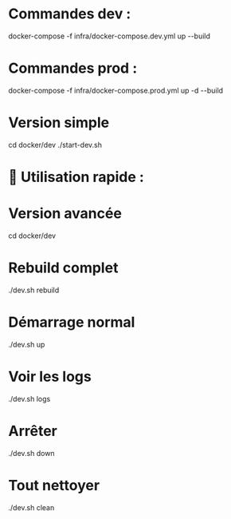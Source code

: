 # Commandes dev :

docker-compose -f infra/docker-compose.dev.yml up --build

# Commandes prod :

docker-compose -f infra/docker-compose.prod.yml up -d --build

# Version simple

cd docker/dev
./start-dev.sh

# 🎯 Utilisation rapide :

# Version avancée

cd docker/dev

# Rebuild complet

./dev.sh rebuild

# Démarrage normal

./dev.sh up

# Voir les logs

./dev.sh logs

# Arrêter

./dev.sh down

# Tout nettoyer

./dev.sh clean
